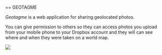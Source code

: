 == GEOTAGME

*Geotagme* is a web application for sharing geolocated photos.

You can give permission to others so they can access photos you upload from your mobile phone to your Dropbox account and they will can see where and when they were taken on a world map.

![](https://dl.dropbox.com/s/q0lcwrcsdyp7zny/geotagme1.png?dl=0)
